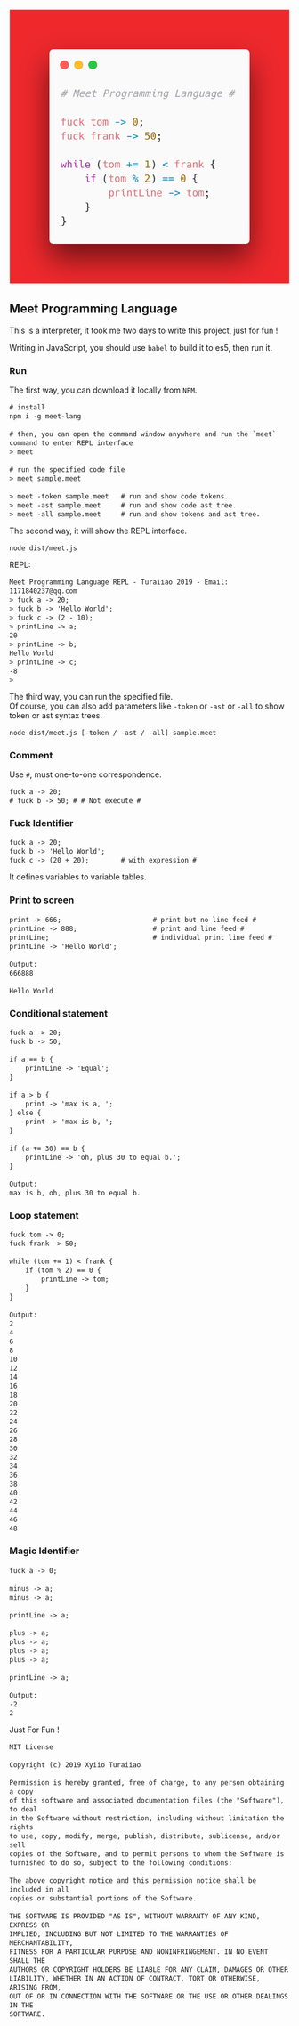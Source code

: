 
<div align='center'>
    <img src='art.png'/>
</div>

## Meet Programming Language

This is a interpreter, it took me two days to write this project, just for fun ! 

Writing in JavaScript, you should use `babel` to build it to es5, then run it.

### Run

The first way, you can download it locally from `NPM`.

```
# install
npm i -g meet-lang

# then, you can open the command window anywhere and run the `meet` command to enter REPL interface
> meet

# run the specified code file
> meet sample.meet

> meet -token sample.meet   # run and show code tokens.
> meet -ast sample.meet     # run and show code ast tree.
> meet -all sample.meet     # run and show tokens and ast tree.
```

The second way, it will show the REPL interface.

```
node dist/meet.js
```

REPL:

```
Meet Programming Language REPL - Turaiiao 2019 - Email: 1171840237@qq.com
> fuck a -> 20;
> fuck b -> 'Hello World';
> fuck c -> (2 - 10);
> printLine -> a;
20
> printLine -> b;
Hello World
> printLine -> c;
-8
> 
```

The third way, you can run the specified file.  
Of course, you can also add parameters like `-token` or `-ast` or `-all` to show token or ast syntax trees.

```
node dist/meet.js [-token / -ast / -all] sample.meet
```

### Comment

Use `#`, must one-to-one correspondence.

```
fuck a -> 20;
# fuck b -> 50; # # Not execute #
```

### Fuck Identifier

```
fuck a -> 20;
fuck b -> 'Hello World';
fuck c -> (20 + 20);        # with expression #
```

It defines variables to variable tables.

### Print to screen

```
print -> 666;                       # print but no line feed #
printLine -> 888;                   # print and line feed #
printLine;                          # individual print line feed #
printLine -> 'Hello World';

Output:
666888

Hello World
```

### Conditional statement

```
fuck a -> 20;
fuck b -> 50;

if a == b {
    printLine -> 'Equal';
}

if a > b {
    print -> 'max is a, ';
} else {
    print -> 'max is b, ';
}

if (a += 30) == b {
    printLine -> 'oh, plus 30 to equal b.';
}

Output:
max is b, oh, plus 30 to equal b.
```

### Loop statement
```
fuck tom -> 0;
fuck frank -> 50;

while (tom += 1) < frank {
    if (tom % 2) == 0 {
        printLine -> tom;
    }
}

Output:
2
4
6
8
10
12
14
16
18
20
22
24
26
28
30
32
34
36
38
40
42
44
46
48
```

### Magic Identifier

```
fuck a -> 0;

minus -> a;
minus -> a;

printLine -> a;

plus -> a;
plus -> a;
plus -> a;
plus -> a;

printLine -> a;

Output:
-2
2
```

Just For Fun !

```
MIT License

Copyright (c) 2019 Xyiio Turaiiao

Permission is hereby granted, free of charge, to any person obtaining a copy
of this software and associated documentation files (the "Software"), to deal
in the Software without restriction, including without limitation the rights
to use, copy, modify, merge, publish, distribute, sublicense, and/or sell
copies of the Software, and to permit persons to whom the Software is
furnished to do so, subject to the following conditions:

The above copyright notice and this permission notice shall be included in all
copies or substantial portions of the Software.

THE SOFTWARE IS PROVIDED "AS IS", WITHOUT WARRANTY OF ANY KIND, EXPRESS OR
IMPLIED, INCLUDING BUT NOT LIMITED TO THE WARRANTIES OF MERCHANTABILITY,
FITNESS FOR A PARTICULAR PURPOSE AND NONINFRINGEMENT. IN NO EVENT SHALL THE
AUTHORS OR COPYRIGHT HOLDERS BE LIABLE FOR ANY CLAIM, DAMAGES OR OTHER
LIABILITY, WHETHER IN AN ACTION OF CONTRACT, TORT OR OTHERWISE, ARISING FROM,
OUT OF OR IN CONNECTION WITH THE SOFTWARE OR THE USE OR OTHER DEALINGS IN THE
SOFTWARE.

```